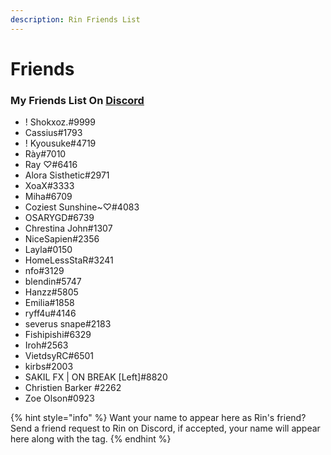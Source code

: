 ```yaml
---
description: Rin Friends List
---
```


# Friends

### My Friends List On [Discord](https://discord.com)

* ! Shokxoz.#9999
* Cassius#1793
* ! Kyousuke#4719
* Rày#7010
* Ray ♡#6416
* Alora Sisthetic#2971
* XoaX#3333
* Miha#6709
* Coziest Sunshine\~♡#4083
* OSARYGD#6739
* Chrestina John#1307
* NiceSapien#2356
* Layla#0150
* HomeLessStaR#3241
* nfo#3129
* blendin#5747
* Hanzz#5805
* Emilia#1858
* ryff4u#4146
* severus snape#2183
* Fishipishi#6329
* Iroh#2563
* VietdsyRC#6501
* kirbs#2003
* SAKIL FX | ON BREAK \[Left]#8820
* Christien Barker #2262
* Zoe Olson#0923

{% hint style="info" %}
Want your name to appear here as Rin's friend? Send a friend request to Rin on Discord, if accepted, your name will appear here along with the tag.
{% endhint %}
